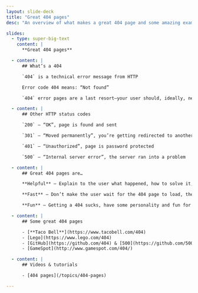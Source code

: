```yaml
---
layout: slide-deck
title: "Great 404 pages"
desc: "An overview of what makes a great 404 page and some amazing examples."

slides:
  - type: super-big-text
    content: |
      **Great 404 pages**

  - content: |
      ## What’s a 404

      `404` is a technical error message from HTTP

      Error code 404 means: “Not found”

      `404` error pages are a last resort—your user should, ideally, never see it

  - content: |
      ## Other HTTP status codes

      `200` — “OK”, page is found and sent

      `301` — “Moved permanently”, you’re getting redirected to another URL

      `401` — “Unauthorized”, page is password protected

      `500` — “Internal server error”, the server ran into a problem

  - content: |
      ## Great 404 pages are…

      **Helpful** — Explain to the user what happened, how to solve it, hints at where to go

      **Fast** — Don’t make the user wait for the 404 page to load, they already can’t get what they want

      **Fun** — Getting a 404 sucks, have some personality and fun for the user

  - content: |
      ## Some great 404 pages

      - [**Taco Bell**](https://www.tacobell.com/404)
      - [Lego](https://www.lego.com/404)
      - [GitHub](https://github.com/404) & [500](https://github.com/500)
      - [GameSpot](http://www.gamespot.com/404/)

  - content: |
      ## Videos & tutorials

      - [404 pages](/topics/404-pages)

---
```

